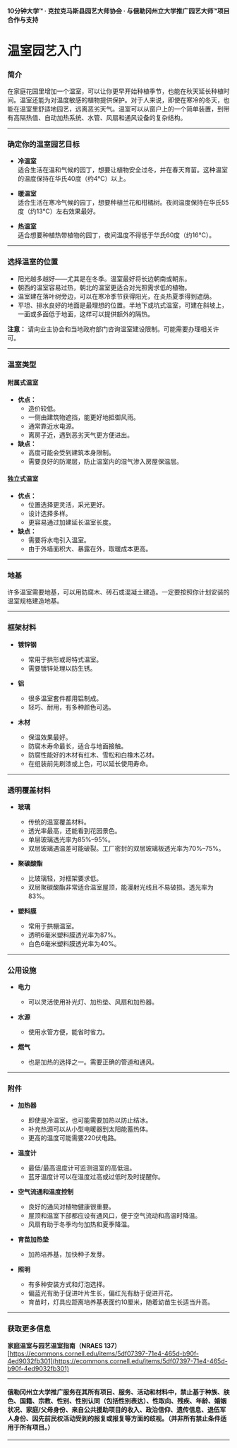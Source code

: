#### 10分钟大学™ · 克拉克马斯县园艺大师协会 · 与俄勒冈州立大学推广园艺大师™项目合作与支持

# 温室园艺入门

### 简介

在家庭花园里增加一个温室，可以让你更早开始种植季节，也能在秋天延长种植时间。温室还能为对温度敏感的植物提供保护。对于人来说，即使在寒冷的冬天，也能在温室里舒适地园艺，远离恶劣天气。温室可以从窗户上的一个简单装置，到带有高隔热值、自动加热系统、水管、风扇和通风设备的复杂结构。

---

### 确定你的温室园艺目标

- **冷温室**  
  适合生活在温和气候的园丁，想要让植物安全过冬，并在春天育苗。这种温室的温度保持在华氏40度（约4°C）以上。

- **暖温室**  
  适合生活在寒冷气候的园丁，想要种植兰花和柑橘树。夜间温度保持在华氏55度（约13°C）左右效果最好。

- **热温室**  
  适合想要种植热带植物的园丁，夜间温度不得低于华氏60度（约16°C）。

---

### 选择温室的位置

- 阳光越多越好——尤其是在冬季。温室最好将长边朝南或朝东。
- 朝西的温室容易过热，朝北的温室更适合对光照需求低的植物。
- 温室建在落叶树旁边，可以在寒冷季节获得阳光，在炎热夏季得到遮荫。
- 平坦、排水良好的地面是最理想的位置。半地下或坑式温室，可建在斜坡上，一面或多面低于地面，这样可以提供额外的隔热。

**注意：** 请向业主协会和当地政府部门咨询温室建设限制。可能需要办理相关许可。

---

### 温室类型

#### 附属式温室

- **优点：**
  - 造价较低。
  - 一侧由建筑物遮挡，能更好地抵御风雨。
  - 通常靠近水电源。
  - 离房子近，遇到恶劣天气更方便进出。
- **缺点：**
  - 高度可能会受到建筑本身限制。
  - 需要良好的防潮层，防止温室内的湿气渗入房屋保温层。

#### 独立式温室

- **优点：**
  - 位置选择更灵活，采光更好。
  - 设计选择多样。
  - 更容易通过加建延长温室长度。
- **缺点：**
  - 需要将水电引入温室。
  - 由于外墙面积大、暴露在外，取暖成本更高。

---

### 地基

许多温室需要地基，可以用防腐木、砖石或混凝土建造。一定要按照你计划安装的温室规格建造地基。

---

### 框架材料

- **镀锌钢**
  - 常用于拱形或哥特式温室。
  - 需要镀锌处理以防生锈。

- **铝**
  - 很多温室套件都用铝制成。
  - 轻巧、耐用，有多种颜色可选。

- **木材**
  - 保温效果最好。
  - 防腐木寿命最长，适合与地面接触。
  - 防腐性能好的木材有红木、雪松和白橡木芯材。
  - 在组装前先刷漆或上色，可以延长使用寿命。

---

### 透明覆盖材料

- **玻璃**
  - 传统的温室覆盖材料。
  - 透光率最高，还能看到花园景色。
  - 单层玻璃透光率为85%–95%。
  - 双层玻璃遇温差可能破裂。工厂密封的双层玻璃板透光率为70%–75%。

- **聚碳酸酯**
  - 比玻璃轻，对框架要求低。
  - 双层聚碳酸酯非常适合温室屋顶，能漫射光线且不易破损。透光率为83%。

- **塑料膜**
  - 常用于拱棚温室。
  - 透明6毫米塑料膜透光率为87%。
  - 白色6毫米塑料膜透光率为40%。

---

### 公用设施

- **电力**
  - 可以灵活使用补光灯、加热垫、风扇和加热器。

- **水源**
  - 使用水管方便，能省时省力。

- **燃气**
  - 也是加热的选择之一。需要正确的管道和通风。

---

### 附件

- **加热器**
  - 即使是冷温室，也可能需要加热以防止结冰。
  - 补充热源可以从小型电暖器到太阳能蓄热体。
  - 更高的温度可能需要220伏电路。

- **温度计**
  - 最低/最高温度计可监测温室的高低温。
  - 蓝牙温度计可以在温度过高或过低时及时提醒你。

- **空气流通和温度控制**
  - 良好的通风对植物健康很重要。
  - 屋顶和温室下部都应设有通风口，便于空气流动和高温时降温。
  - 风扇有助于冬季均匀加热和夏季降温。

- **育苗加热垫**
  - 加热培养基，加快种子发芽。

- **照明**
  - 有多种安装方式和灯泡选择。
  - 偏蓝光有助于促进叶片生长，偏红光有助于促进开花。
  - 育苗时，灯具应距离培养基表面约10厘米，随着幼苗生长适当升高。

---

### 获取更多信息

**家庭温室与园艺温室指南（NRAES 137）**  
[https://ecommons.cornell.edu/items/5df07397-71e4-465d-b90f-4ed9032fb301](https://ecommons.cornell.edu/items/5df07397-71e4-465d-b90f-4ed9032fb301)

---

#### 俄勒冈州立大学推广服务在其所有项目、服务、活动和材料中，禁止基于种族、肤色、国籍、宗教、性别、性别认同（包括性别表达）、性取向、残疾、年龄、婚姻状况、家庭/父母身份、来自公共援助项目的收入、政治信仰、遗传信息、退伍军人身份、因先前民权活动受到的报复或报复等方面的歧视。（并非所有禁止条件适用于所有项目。）
---